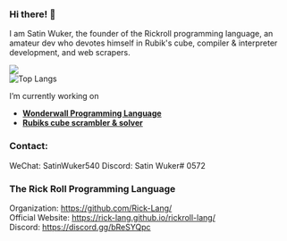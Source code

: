 ### Hi there! 👋
I am Satin Wuker, the founder of the Rickroll programming language, an amateur dev who devotes himself in Rubik's cube, compiler & interpreter development, and web scrapers.

![](https://github-readme-stats.vercel.app/api?username=SatinWuker&count_private=true)
<br>
![Top Langs](https://github-readme-stats.vercel.app/api/top-langs/?username=SatinWuker)

I’m currently working on
  - **[Wonderwall Programming Language](https://github.com/SatinWuker/wonderwall)**
  - **[Rubiks cube scrambler & solver](https://github.com/SatinWuker/Rubiks-lib)**

### Contact:
WeChat: SatinWuker540
Discord: Satin Wuker# 0572

### The Rick Roll Programming Language
Organization: https://github.com/Rick-Lang/
<br>
Official Website: https://rick-lang.github.io/rickroll-lang/
<br>
Discord: https://discord.gg/bReSYQpc
